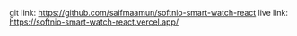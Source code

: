 git link: https://github.com/saifmaamun/softnio-smart-watch-react
live link: https://softnio-smart-watch-react.vercel.app/
